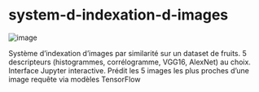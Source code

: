 # system-d-indexation-d-images
![image](https://github.com/user-attachments/assets/245f2d74-ec4f-4fd6-8c18-b39a8b8d1eae)

Système d’indexation d’images par similarité sur un dataset de fruits. 5 descripteurs (histogrammes, corrélogramme, VGG16, AlexNet) au choix. Interface Jupyter interactive. Prédit les 5 images les plus proches d’une image requête via modèles TensorFlow
